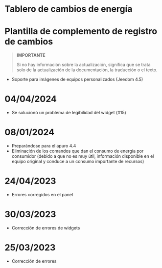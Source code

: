 # Tablero de cambios de energía

# Plantilla de complemento de registro de cambios

>**IMPORTANTE**
>
>Si no hay información sobre la actualización, significa que se trata solo de la actualización de la documentación, la traducción o el texto.

- Soporte para imágenes de equipos personalizados (Jeedom 4.5)

# 04/04/2024

- Se solucionó un problema de legibilidad del widget (#15)

# 08/01/2024

- Preparándose para el apuro 4.4
- Eliminación de los comandos que dan el consumo de energía por consumidor (debido a que no es muy útil, información disponible en el equipo original y conduce a un consumo importante de recursos)

# 24/04/2023

- Errores corregidos en el panel

# 30/03/2023

- Corrección de errores de widgets

# 25/03/2023

- Corrección de errores
